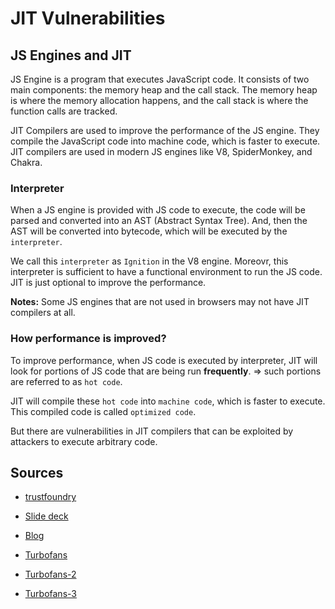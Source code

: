 # JIT Vulnerabilities

## JS Engines and JIT

JS Engine is a program that executes JavaScript code. It consists of two main components: the memory heap and the call stack. The memory heap is where the memory allocation happens, and the call stack is where the function calls are tracked.

JIT Compilers are used to improve the performance of the JS engine. They compile the JavaScript code into machine code, which is faster to execute. JIT compilers are used in modern JS engines like V8, SpiderMonkey, and Chakra.

### Interpreter

When a JS engine is provided with JS code to execute, the code will be parsed and converted into an AST (Abstract Syntax Tree). And, then the AST will be converted into bytecode, which will be executed by the `interpreter`.

We call this `interpreter` as `Ignition` in the V8 engine. Moreovr, this interpreter is sufficient to have a functional environment to run the JS code. JIT is just optional to improve the performance.

**Notes:** Some JS engines that are not used in browsers may not have JIT compilers at all.

### How performance is improved?

To improve performance, when JS code is executed by interpreter, JIT will look for portions of JS code that are being run **frequently**. => such portions are referred to as `hot code`.

JIT will compile these `hot code` into `machine code`, which is faster to execute. This compiled code is called `optimized code`.

But there are vulnerabilities in JIT compilers that can be exploited by attackers to execute arbitrary code.

## Sources

- [trustfoundry](https://trustfoundry.net/2025/01/14/a-mere-mortals-introduction-to-jit-vulnerabilities-in-javascript-engines/)

- [Slide deck](https://saelo.github.io/presentations/blackhat_us_18_attacking_client_side_jit_compilers.pdf)

- [Blog](https://doar-e.github.io/blog/2019/01/28/introduction-to-turbofan/)

- [Turbofans](https://www.madstacks.dev/posts/V8-Exploitation-Series-Part-4/)

- [Turbofans-2](https://docs.google.com/presentation/d/1DJcWByz11jLoQyNhmOvkZSrkgcVhllIlCHmal1tGzaw/edit#slide=id.p)

- [Turbofans-3](https://www.zerodayinitiative.com/blog/2021/12/6/two-birds-with-one-stone-an-introduction-to-v8-and-jit-exploitation)
